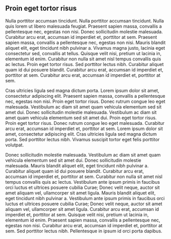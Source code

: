 ## Proin eget tortor risus

Nulla porttitor accumsan tincidunt. Nulla porttitor accumsan tincidunt. Nulla quis lorem ut libero malesuada feugiat. Praesent sapien massa, convallis a pellentesque nec, egestas non nisi. Donec sollicitudin molestie malesuada. Curabitur arcu erat, accumsan id imperdiet et, porttitor at sem. Praesent sapien massa, convallis a pellentesque nec, egestas non nisi. Mauris blandit aliquet elit, eget tincidunt nibh pulvinar a. Vivamus magna justo, lacinia eget consectetur sed, convallis at tellus. Quisque velit nisi, pretium ut lacinia in, elementum id enim. Curabitur non nulla sit amet nisl tempus convallis quis ac lectus. Proin eget tortor risus. Sed porttitor lectus nibh. Curabitur aliquet quam id dui posuere blandit. Curabitur arcu erat, accumsan id imperdiet et, porttitor at sem. Curabitur arcu erat, accumsan id imperdiet et, porttitor at sem.

Cras ultricies ligula sed magna dictum porta. Lorem ipsum dolor sit amet, consectetur adipiscing elit. Praesent sapien massa, convallis a pellentesque nec, egestas non nisi. Proin eget tortor risus. Donec rutrum congue leo eget malesuada. Vestibulum ac diam sit amet quam vehicula elementum sed sit amet dui. Donec sollicitudin molestie malesuada. Vestibulum ac diam sit amet quam vehicula elementum sed sit amet dui. Proin eget tortor risus. Proin eget tortor risus. Donec rutrum congue leo eget malesuada. Curabitur arcu erat, accumsan id imperdiet et, porttitor at sem. Lorem ipsum dolor sit amet, consectetur adipiscing elit. Cras ultricies ligula sed magna dictum porta. Sed porttitor lectus nibh. Vivamus suscipit tortor eget felis porttitor volutpat.

Donec sollicitudin molestie malesuada. Vestibulum ac diam sit amet quam vehicula elementum sed sit amet dui. Donec sollicitudin molestie malesuada. Mauris blandit aliquet elit, eget tincidunt nibh pulvinar a. Curabitur aliquet quam id dui posuere blandit. Curabitur arcu erat, accumsan id imperdiet et, porttitor at sem. Curabitur non nulla sit amet nisl tempus convallis quis ac lectus. Vestibulum ante ipsum primis in faucibus orci luctus et ultrices posuere cubilia Curae; Donec velit neque, auctor sit amet aliquam vel, ullamcorper sit amet ligula. Mauris blandit aliquet elit, eget tincidunt nibh pulvinar a. Vestibulum ante ipsum primis in faucibus orci luctus et ultrices posuere cubilia Curae; Donec velit neque, auctor sit amet aliquam vel, ullamcorper sit amet ligula. Curabitur arcu erat, accumsan id imperdiet et, porttitor at sem. Quisque velit nisi, pretium ut lacinia in, elementum id enim. Praesent sapien massa, convallis a pellentesque nec, egestas non nisi. Curabitur arcu erat, accumsan id imperdiet et, porttitor at sem. Sed porttitor lectus nibh. Pellentesque in ipsum id orci porta dapibus.